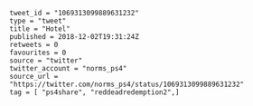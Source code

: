 ```
tweet_id = "1069313099889631232"
type = "tweet"
title = "Hotel"
published = 2018-12-02T19:31:24Z
retweets = 0
favourites = 0
source = "twitter"
twitter_account = "norms_ps4"
source_url = "https://twitter.com/norms_ps4/status/1069313099889631232"
tag = [ "ps4share", "reddeadredemption2",]
```

<p class='image'><img src='https://mnf.m17s.net/2018/12/02/Dtb2mIdWwAEbSGX.jpg' alt=''></p>

